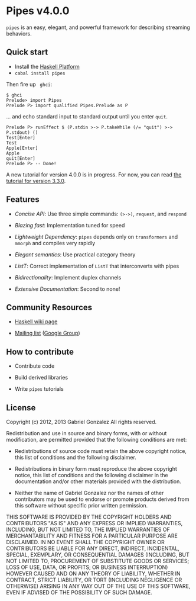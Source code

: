 # Pipes v4.0.0

`pipes` is an easy, elegant, and powerful framework for describing streaming
behaviors.

## Quick start

* Install the [Haskell Platform](http://www.haskell.org/platform/)
* `cabal install pipes`

Then fire up ` ghci`:

    $ ghci
    Prelude> import Pipes
    Prelude P> import qualified Pipes.Prelude as P

... and echo standard input to standard output until you enter `quit`.

    Prelude P> runEffect $ (P.stdin >-> P.takeWhile (/= "quit") >-> P.stdout) ()
    Test[Enter]
    Test
    Apple[Enter]
    Apple
    quit[Enter]
    Prelude P> -- Done!

A new tutorial for version 4.0.0 is in progress.  For now, you can read [the
tutorial for version 3.3.0](http://hackage.haskell.org/packages/archive/pipes/3.3.0/doc/html/Control-Proxy-Tutorial.html).

## Features

* *Concise API*: Use three simple commands: `(>->)`, `request`, and `respond`

* *Blazing fast*: Implementation tuned for speed 

* *Lightweight Dependency*: `pipes` depends only on `transformers` and `mmorph`
  and compiles very rapidly

* *Elegant semantics*: Use practical category theory

* *ListT*: Correct implementation of `ListT` that interconverts with pipes 

* *Bidirectionality*: Implement duplex channels 

* *Extensive Documentation*: Second to none!

## Community Resources

* [Haskell wiki page](http://www.haskell.org/haskellwiki/Pipes)

* [Mailing list](mailto:haskell-pipes@googlegroups.com) ([Google Group](https://groups.google.com/forum/?fromgroups#!forum/haskell-pipes))

## How to contribute

* Contribute code

* Build derived libraries

* Write `pipes` tutorials

## License

Copyright (c) 2012, 2013 Gabriel Gonzalez
All rights reserved.

Redistribution and use in source and binary forms, with or without modification,
are permitted provided that the following conditions are met:

* Redistributions of source code must retain the above copyright notice, this
  list of conditions and the following disclaimer.

* Redistributions in binary form must reproduce the above copyright notice, this
  list of conditions and the following disclaimer in the documentation and/or
  other materials provided with the distribution.

* Neither the name of Gabriel Gonzalez nor the names of other contributors may
  be used to endorse or promote products derived from this software without
  specific prior written permission.

THIS SOFTWARE IS PROVIDED BY THE COPYRIGHT HOLDERS AND CONTRIBUTORS "AS IS" AND
ANY EXPRESS OR IMPLIED WARRANTIES, INCLUDING, BUT NOT LIMITED TO, THE IMPLIED
WARRANTIES OF MERCHANTABILITY AND FITNESS FOR A PARTICULAR PURPOSE ARE
DISCLAIMED. IN NO EVENT SHALL THE COPYRIGHT OWNER OR CONTRIBUTORS BE LIABLE FOR
ANY DIRECT, INDIRECT, INCIDENTAL, SPECIAL, EXEMPLARY, OR CONSEQUENTIAL DAMAGES
(INCLUDING, BUT NOT LIMITED TO, PROCUREMENT OF SUBSTITUTE GOODS OR SERVICES;
LOSS OF USE, DATA, OR PROFITS; OR BUSINESS INTERRUPTION) HOWEVER CAUSED AND ON
ANY THEORY OF LIABILITY, WHETHER IN CONTRACT, STRICT LIABILITY, OR TORT
(INCLUDING NEGLIGENCE OR OTHERWISE) ARISING IN ANY WAY OUT OF THE USE OF THIS
SOFTWARE, EVEN IF ADVISED OF THE POSSIBILITY OF SUCH DAMAGE.
